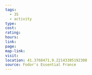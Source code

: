 ```yaml
---
tags:
  - 3S
  - activity
type: 
cost: 
rating: 
hours: 
link: 
page: 
map-link: 
visit: 
location: 41.3768471,9.22143385192308
source: Fodor's Essential France
---
```

